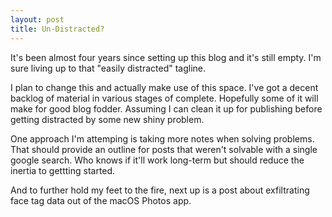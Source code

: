 ```yaml
---
layout: post
title: Un-Distracted?
---
```


It's been almost four years since setting up this blog and it's still empty. I'm sure living up to that "easily distracted" tagline.

I plan to change this and actually make use of this space. I've got a decent backlog of material in various stages of complete. Hopefully some of it will make for good blog fodder. Assuming I can clean it up for publishing before getting distracted by some new shiny problem.

One approach I'm attemping is taking more notes when solving problems. That should provide an outline for posts that weren't solvable with a single google search. Who knows if it'll work long-term but should reduce the inertia to gettting started.

And to further hold my feet to the fire, next up is a post about exfiltrating face tag data out of the macOS Photos app.
